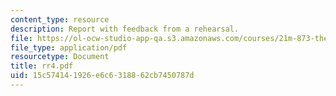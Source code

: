```yaml
---
content_type: resource
description: Report with feedback from a rehearsal.
file: https://ol-ocw-studio-app-qa.s3.amazonaws.com/courses/21m-873-theater-arts-topics-suburbia-january-iap-2008/15c574141926e6c6318862cb7450787d_rr4.pdf
file_type: application/pdf
resourcetype: Document
title: rr4.pdf
uid: 15c57414-1926-e6c6-3188-62cb7450787d
---
```

